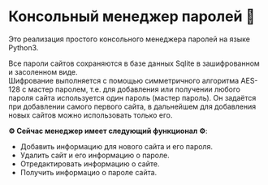 # Консольный менеджер паролей :lock_with_ink_pen:
Это реализация простого консольного менеджера паролей на языке Python3.<br>

Все пароли сайтов сохраняются в базе данных Sqlite в зашифрованном и засоленном виде.<br>
Шифрование выполняется с помощью симметричного алгоритма AES-128 c мастер паролем, т.е. для добавления или получении любого пароля сайта используется один пароль (мастер пароль).
Он задаётся при добавлении самого первого сайта, в дальнейшем для добавления новых сайтов можно использовать только его.
 
**:gear: Сейчас менеджер имеет следующий функционал :gear:**:
* Добавить информацию для нового сайта и его пароля.
* Удалить сайт и его информацию о пароле.
* Отредактировать информацию о сайте.
* Получить информацио о пароле сайта.


